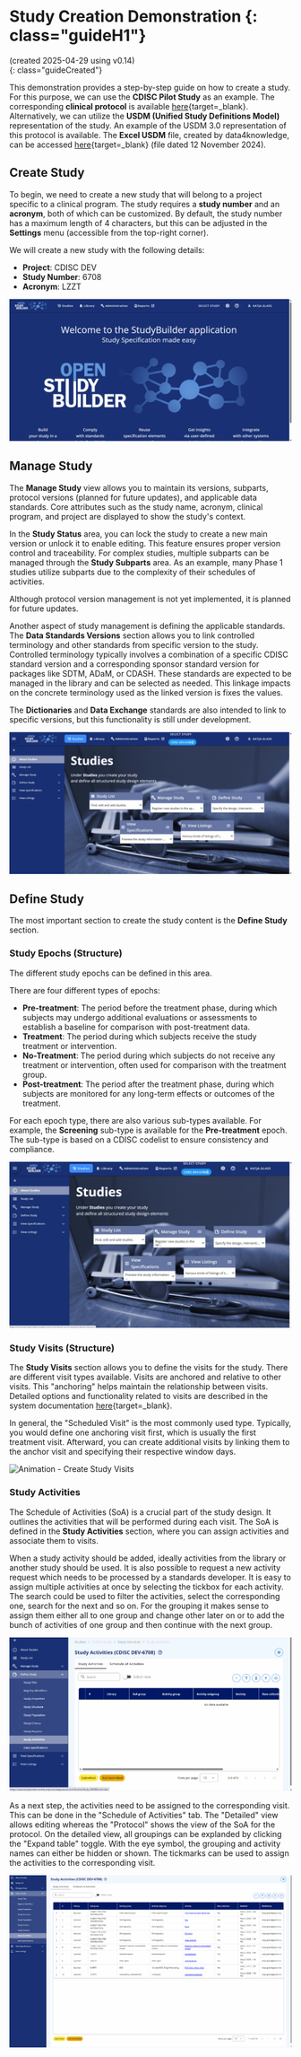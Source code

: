 # Study Creation Demonstration {: class="guideH1"}

(created 2025-04-29 using v0.14)  
{: class="guideCreated"}

This demonstration provides a step-by-step guide on how to create a study. For this purpose, we can use the **CDISC Pilot Study** as an example. The corresponding **clinical protocol** is available [here](https://wiki.ihe.net/images/4/47/Lzzt_protocol_redacted.pdf){target=_blank}.  Alternatively, we can utilize the **USDM (Unified Study Definitions Model)** representation of the study. An example of the USDM 3.0 representation of this protocol is available. The **Excel USDM** file, created by data4knowledge, can be accessed [here](https://github.com/data4knowledge/study_definitions_workbench/tree/main/docs/examples/Excel){target=_blank} (file dated 12 November 2024).  


## Create Study

To begin, we need to create a new study that will belong to a project specific to a clinical program. The study requires a **study number** and an **acronym**, both of which can be customized. By default, the study number has a maximum length of 4 characters, but this can be adjusted in the **Settings** menu (accessible from the top-right corner).

We will create a new study with the following details:

- **Project**: CDISC DEV
- **Study Number**: 6708
- **Acronym**: LZZT

![Animation - Create a New Study](./img/demo/info_demo_sc_10_create_study.gif)

## Manage Study 

The **Manage Study** view allows you to maintain its versions, subparts, protocol versions (planned for future updates), and applicable data standards. Core attributes such as the study name, acronym, clinical program, and project are displayed to show the study's context.

In the **Study Status** area, you can lock the study to create a new main version or unlock it to enable editing. This feature ensures proper version control and traceability. For complex studies, multiple subparts can be managed through the **Study Subparts** area. As an example, many Phase 1 studies utilize subparts due to the complexity of their schedules of activities.

Although protocol version management is not yet implemented, it is planned for future updates. 

Another aspect of study management is defining the applicable standards. The **Data Standards Versions** section allows you to link controlled terminology and other standards from specific version to the study. Controlled terminology typically involves a combination of a specific CDISC standard version and a corresponding sponsor standard version for packages like SDTM, ADaM, or CDASH. These standards are expected to be managed in the library and can be selected as needed. This linkage impacts on the concrete terminology used as the linked version is fixes the values.

The **Dictionaries** and **Data Exchange** standards are also intended to link to specific versions, but this functionality is still under development. 

![Animation - Manage Study](./img/demo/info_demo_sc_20_manage_study.gif)

## Define Study

The most important section to create the study content is the **Define Study** section. 

### Study Epochs (Structure)

The different study epochs can be defined in this area. 

There are four different types of epochs:

- **Pre-treatment**: The period before the treatment phase, during which subjects may undergo additional evaluations or assessments to establish a baseline for comparison with post-treatment data.
- **Treatment**: The period during which subjects receive the study treatment or intervention.
- **No-Treatment**: The period during which subjects do not receive any treatment or intervention, often used for comparison with the treatment group.
- **Post-treatment**: The period after the treatment phase, during which subjects are monitored for any long-term effects or outcomes of the treatment. 

For each epoch type, there are also various sub-types available. For example, the **Screening** sub-type is available for the **Pre-treatment** epoch. The sub-type is based on a CDISC codelist to ensure consistency and compliance.

![Animation - Create Study Epochs](./img/demo/info_demo_sc_35_epochs.gif)

### Study Visits (Structure)

The **Study Visits** section allows you to define the visits for the study. There are different visit types available. Visits are anchored and relative to other visits. This "anchoring" helps maintain the relationship between visits. Detailed options and functionality related to visits are described in the system documentation [here](https://openstudybuilder.northeurope.cloudapp.azure.com/doc/guides/userguide/studies/guide_visits.html){target=_blank}.

In general, the "Scheduled Visit" is the most commonly used type. Typically, you would define one anchoring visit first, which is usually the first treatment visit. Afterward, you can create additional visits by linking them to the anchor visit and specifying their respective window days.

![Animation - Create Study Visits](./img/demo/info_demo_sc_37_visits.gif)

### Study Activities

The Schedule of Activities (SoA) is a crucial part of the study design. It outlines the activities that will be performed during each visit. The SoA is defined in the **Study Activities** section, where you can assign activities and associate them to visits.

When a study activity should be added, ideally activities from the library or another study should be used. It is also possible to request a new activity request which needs to be processed by a standards developer. It is easy to assign multiple activities at once by selecting the tickbox for each activity. The search could be used to filter the activities, select the corresponding one, search for the next and so on. For the grouping it makes sense to assign them either all to one group and change other later on or to add the bunch of activities of one group and then continue with the next group.

![Animation - Assign Activities to a Study](./img/demo/info_demo_sc_80_activities_select.gif)

As a next step, the activities need to be assigned to the corresponding visit. This can be done in the "Schedule of Activities" tab. The "Detailed" view allows editing whereas the "Protocol" shows the view of the SoA for the protocol. On the detailed view, all groupings can be explanded by clicking the "Expand table" toggle. With the eye symbol, the grouping and activity names can either be hidden or shown. The tickmarks can be used to assign the activities to the corresponding visit. 

![Animation - Assign Activities to Visits](./img/demo/info_demo_sc_81_activities_times.gif)

